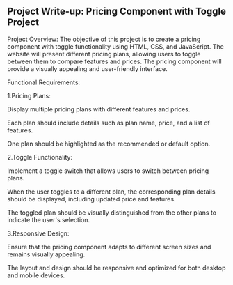 ## Project Write-up: Pricing Component with Toggle Project 

 

Project Overview: The objective of this project is to create a pricing component with toggle functionality using HTML, CSS, and JavaScript. The website will present different pricing plans, allowing users to toggle between them to compare features and prices. The pricing component will provide a visually appealing and user-friendly interface. 

 

Functional Requirements: 

1.Pricing Plans: 

Display multiple pricing plans with different features and prices. 

Each plan should include details such as plan name, price, and a list of features. 

One plan should be highlighted as the recommended or default option. 

2.Toggle Functionality: 

Implement a toggle switch that allows users to switch between pricing plans. 

When the user toggles to a different plan, the corresponding plan details should be displayed, including updated price and features. 

The toggled plan should be visually distinguished from the other plans to indicate the user's selection. 

3.Responsive Design: 

Ensure that the pricing component adapts to different screen sizes and remains visually appealing. 

The layout and design should be responsive and optimized for both desktop and mobile devices. 
